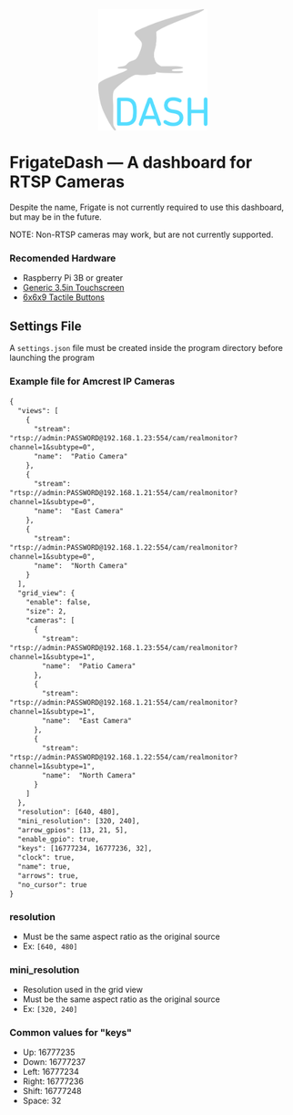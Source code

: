 <p align="center">
  <img align="center" alt="FrigateDash" src="docs/logo.png" width=192>
</p>

# FrigateDash — A dashboard for RTSP Cameras
Despite the name, Frigate is not currently required to use this dashboard, but may be in the future.

NOTE: Non-RTSP cameras may work, but are not currently supported.

### Recomended Hardware
* Raspberry Pi 3B or greater
* [Generic 3.5in Touchscreen](https://www.amazon.com/gp/product/B00OZLG2YS/)
* [6x6x9 Tactile Buttons](https://www.amazon.com/gp/product/B06VY1WJ8Z/)

## Settings File
A `settings.json` file must be created inside the program directory before launching the program

### Example file for Amcrest IP Cameras
```
{
  "views": [
    {
      "stream":  "rtsp://admin:PASSWORD@192.168.1.23:554/cam/realmonitor?channel=1&subtype=0",
      "name":  "Patio Camera"
    },
    {
      "stream":  "rtsp://admin:PASSWORD@192.168.1.21:554/cam/realmonitor?channel=1&subtype=0",
      "name":  "East Camera"
    },
    {
      "stream":  "rtsp://admin:PASSWORD@192.168.1.22:554/cam/realmonitor?channel=1&subtype=0",
      "name":  "North Camera"
    }
  ],
  "grid_view": {
    "enable": false,
    "size": 2,
    "cameras": [
      {
        "stream":  "rtsp://admin:PASSWORD@192.168.1.23:554/cam/realmonitor?channel=1&subtype=1",
        "name":  "Patio Camera"
      },
      {
        "stream":  "rtsp://admin:PASSWORD@192.168.1.21:554/cam/realmonitor?channel=1&subtype=1",
        "name":  "East Camera"
      },
      {
        "stream":  "rtsp://admin:PASSWORD@192.168.1.22:554/cam/realmonitor?channel=1&subtype=1",
        "name":  "North Camera"
      }
    ]
  },
  "resolution": [640, 480],
  "mini_resolution": [320, 240],
  "arrow_gpios": [13, 21, 5],
  "enable_gpio": true,
  "keys": [16777234, 16777236, 32],
  "clock": true,
  "name": true,
  "arrows": true,
  "no_cursor": true
}
```

### resolution
* Must be the same aspect ratio as the original source
* Ex: `[640, 480]`

### mini_resolution
* Resolution used in the grid view
* Must be the same aspect ratio as the original source
* Ex: `[320, 240]`

### Common values for "keys"
* Up: 16777235
* Down: 16777237
* Left: 16777234
* Right: 16777236
* Shift: 16777248
* Space: 32